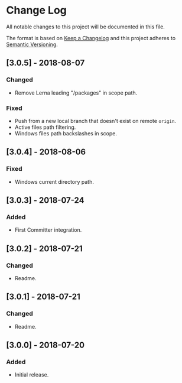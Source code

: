 # Change Log

All notable changes to this project will be documented in this file.

The format is based on [Keep a Changelog](http://keepachangelog.com/en/1.0.0/) and this project
adheres to [Semantic Versioning](http://semver.org/spec/v2.0.0.html).

## [3.0.5] - 2018-08-07

### Changed

- Remove Lerna leading "/packages" in scope path.

### Fixed

- Push from a new local branch that doesn't exist on remote `origin`.
- Active files path filtering.
- Windows files path backslashes in scope.

## [3.0.4] - 2018-08-06

### Fixed

- Windows current directory path.

## [3.0.3] - 2018-07-24

### Added

- First Committer integration.

## [3.0.2] - 2018-07-21

### Changed

- Readme.

## [3.0.1] - 2018-07-21

### Changed

- Readme.

## [3.0.0] - 2018-07-20

### Added

- Initial release.

